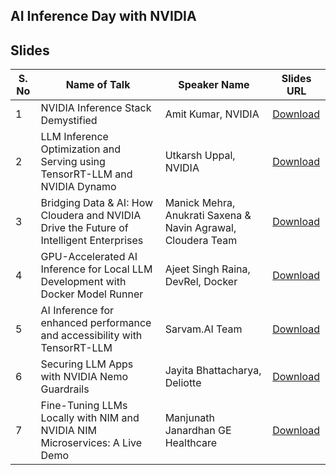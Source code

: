 ## AI Inference Day with NVIDIA


## Slides

| S. No | Name of Talk | Speaker Name | Slides URL |
|-------|--------------|--------------|------------|
| 1 |  NVIDIA Inference Stack Demystified  | Amit Kumar, NVIDIA | [Download]() |
| 2 |  LLM Inference Optimization and Serving using TensorRT-LLM and NVIDIA Dynamo | Utkarsh Uppal, NVIDIA | [Download]() |
| 3 |  Bridging Data & AI: How Cloudera and NVIDIA Drive the Future of Intelligent Enterprises | Manick Mehra, Anukrati Saxena & Navin Agrawal, Cloudera Team | [Download]() |
| 4 |  GPU-Accelerated AI Inference for Local LLM Development with Docker Model Runner | Ajeet Singh Raina, DevRel, Docker | [Download]() |
| 5 |  AI Inference for enhanced performance and accessibility with TensorRT-LLM | Sarvam.AI Team | [Download]() |
| 6 |  Securing LLM Apps with NVIDIA Nemo Guardrails | Jayita Bhattacharya, Deliotte | [Download]() |
| 7 |  Fine-Tuning LLMs Locally with NIM and NVIDIA NIM Microservices: A Live Demo | Manjunath Janardhan GE Healthcare | [Download]() |





